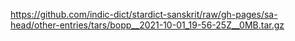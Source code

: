 https://github.com/indic-dict/stardict-sanskrit/raw/gh-pages/sa-head/other-entries/tars/bopp__2021-10-01_19-56-25Z__0MB.tar.gz  
